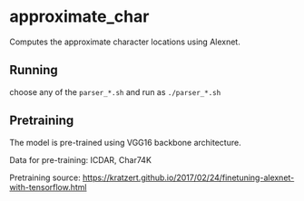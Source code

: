 # approximate_char
Computes the approximate character locations using Alexnet.

## Running
choose any of the `parser_*.sh` and run as `./parser_*.sh`

## Pretraining
The model is pre-trained using VGG16 backbone architecture.

Data for pre-training: ICDAR, Char74K

Pretraining source: https://kratzert.github.io/2017/02/24/finetuning-alexnet-with-tensorflow.html

